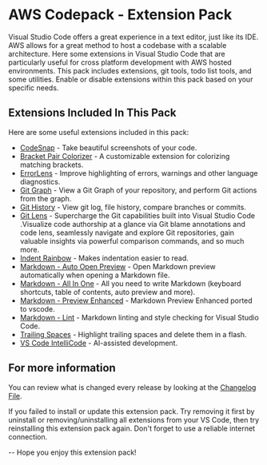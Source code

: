 # AWS Codepack - Extension Pack

Visual Studio Code offers a great experience in a text editor, just like its IDE. AWS allows for a great method to host a codebase with a scalable architecture. Here some extensions in Visual Studio Code that are particularly useful for cross platform development with AWS hosted environments. This pack includes extensions, git tools, todo list tools, and some utilities. Enable or disable extensions within this pack based on your specific needs.

## Extensions Included In This Pack

Here are some useful extensions included in this pack:

* [CodeSnap](https://marketplace.visualstudio.com/items?itemName=adpyke.codesnap) - Take beautiful screenshots of your code.
* [Bracket Pair Colorizer](https://marketplace.visualstudio.com/items?itemName=CoenraadS.bracket-pair-colorizer-2) - A customizable extension for colorizing matching brackets.
* [ErrorLens](https://marketplace.visualstudio.com/items?itemName=usernamehw.errorlens) - Improve highlighting of errors, warnings and other language diagnostics.
* [Git Graph](https://marketplace.visualstudio.com/items?itemName=mhutchie.git-graph) - View a Git Graph of your repository, and perform Git actions from the graph.
* [Git History](https://marketplace.visualstudio.com/items?itemName=donjayamanne.githistory) - View git log, file history, compare branches or commits.
* [Git Lens](https://marketplace.visualstudio.com/items?itemName=eamodio.gitlens) - Supercharge the Git capabilities built into Visual Studio Code .Visualize code authorship at a glance via Git blame annotations and code lens, seamlessly navigate and explore Git repositories, gain valuable insights via powerful comparison commands, and so much more.
* [Indent Rainbow](https://marketplace.visualstudio.com/items?itemName=oderwat.indent-rainbow) - Makes indentation easier to read.
* [Markdown - Auto Open Preview](https://marketplace.visualstudio.com/items?itemName=hnw.vscode-auto-open-markdown-preview) - Open Markdown preview automatically when opening a Markdown file.
* [Markdown - All In One](https://marketplace.visualstudio.com/items?itemName=yzhang.markdown-all-in-one) - All you need to write Markdown (keyboard shortcuts, table of contents, auto preview and more).
* [Markdown - Preview Enhanced](https://marketplace.visualstudio.com/items?itemName=shd101wyy.markdown-preview-enhanced) - Markdown Preview Enhanced ported to vscode.
* [Markdown - Lint](https://marketplace.visualstudio.com/items?itemName=DavidAnson.vscode-markdownlint) - Markdown linting and style checking for Visual Studio Code.
* [Trailing Spaces](https://marketplace.visualstudio.com/items?itemName=shardulm94.trailing-spaces) - Highlight trailing spaces and delete them in a flash.
* [VS Code IntelliCode](https://marketplace.visualstudio.com/items?itemName=VisualStudioExptTeam.vscodeintellicode) - AI-assisted development.

## For more information

You can review what is changed every release by looking at the [Changelog File](https://github.com/mshimonov/aws-codepack/blob/master/CHANGELOG.md).

If you failed to install or update this extension pack. Try removing it first by uninstall or removing/uninstalling all extensions from your VS Code, then try reinstalling this extension pack again. Don't forget to use a reliable internet connection.

-- Hope you enjoy this extension pack!
